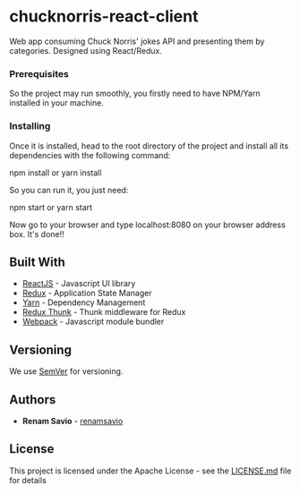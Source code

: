 # chucknorris-react-client

Web app consuming Chuck Norris' jokes API and presenting them by categories. Designed using React/Redux.

### Prerequisites

So the project may run smoothly, you firstly need to have NPM/Yarn installed in your machine. 

### Installing

Once it is installed, head to the root directory of the project and install all its dependencies with the following command:

npm install 
or 
yarn install

So you can run it, you just need:

npm start
or 
yarn start

Now go to your browser and type localhost:8080 on your browser address box. It's done!! 

## Built With

* [ReactJS](https://reactjs.org/) - Javascript UI library
* [Redux](https://redux.js.org/) - Application State Manager
* [Yarn](https://yarnpkg.com/en/) - Dependency Management
* [Redux Thunk](https://github.com/gaearon/redux-thunk) - Thunk middleware for Redux
* [Webpack](https://webpack.js.org/) - Javascript module bundler

## Versioning

We use [SemVer](http://semver.org/) for versioning.

## Authors

* **Renam Savio** - [renamsavio](https://github.com/renamsavio)

## License

This project is licensed under the Apache License - see the [LICENSE.md](LICENSE.md) file for details
